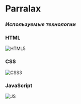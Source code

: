 # Parralax

### _Используемые технологии_

### HTML

![HTML5](https://img.icons8.com/color/50/000000/html-5--v1.png)

### CSS

![CSS3](https://img.icons8.com/color/48/000000/css3.png)

### JavaScript

![JS](https://img.icons8.com/color/48/000000/javascript--v1.png)
